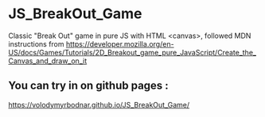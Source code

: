 # JS_BreakOut_Game
Classic "Break Out" game in pure JS with HTML  &lt;canvas>, followed MDN instructions from https://developer.mozilla.org/en-US/docs/Games/Tutorials/2D_Breakout_game_pure_JavaScript/Create_the_Canvas_and_draw_on_it
## You can try in on github pages :
https://volodymyrbodnar.github.io/JS_BreakOut_Game/
